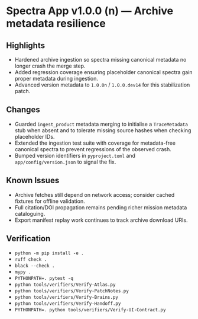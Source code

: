 # Spectra App v1.0.0 (n) — Archive metadata resilience

## Highlights
- Hardened archive ingestion so spectra missing canonical metadata no longer crash the merge step.
- Added regression coverage ensuring placeholder canonical spectra gain proper metadata during ingestion.
- Advanced version metadata to `1.0.0n` / `1.0.0.dev14` for this stabilization patch.

## Changes
- Guarded `ingest_product` metadata merging to initialise a `TraceMetadata` stub when absent and to
  tolerate missing source hashes when checking placeholder IDs.
- Extended the ingestion test suite with coverage for metadata-free canonical spectra to prevent
  regressions of the observed crash.
- Bumped version identifiers in `pyproject.toml` and `app/config/version.json` to signal the fix.

## Known Issues
- Archive fetches still depend on network access; consider cached fixtures for offline validation.
- Full citation/DOI propagation remains pending richer mission metadata cataloguing.
- Export manifest replay work continues to track archive download URIs.

## Verification
- `python -m pip install -e .`
- `ruff check .`
- `black --check .`
- `mypy .`
- `PYTHONPATH=. pytest -q`
- `python tools/verifiers/Verify-Atlas.py`
- `python tools/verifiers/Verify-PatchNotes.py`
- `python tools/verifiers/Verify-Brains.py`
- `python tools/verifiers/Verify-Handoff.py`
- `PYTHONPATH=. python tools/verifiers/Verify-UI-Contract.py`
